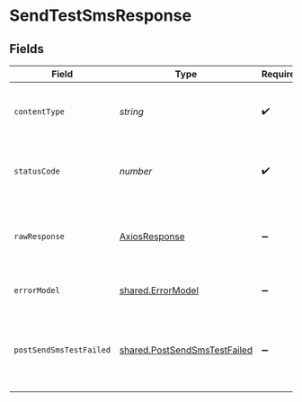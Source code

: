 # SendTestSmsResponse


## Fields

| Field                                                                        | Type                                                                         | Required                                                                     | Description                                                                  |
| ---------------------------------------------------------------------------- | ---------------------------------------------------------------------------- | ---------------------------------------------------------------------------- | ---------------------------------------------------------------------------- |
| `contentType`                                                                | *string*                                                                     | :heavy_check_mark:                                                           | HTTP response content type for this operation                                |
| `statusCode`                                                                 | *number*                                                                     | :heavy_check_mark:                                                           | HTTP response status code for this operation                                 |
| `rawResponse`                                                                | [AxiosResponse](https://axios-http.com/docs/res_schema)                      | :heavy_minus_sign:                                                           | Raw HTTP response; suitable for custom response parsing                      |
| `errorModel`                                                                 | [shared.ErrorModel](../../models/shared/errormodel.md)                       | :heavy_minus_sign:                                                           | Campaign ID not found                                                        |
| `postSendSmsTestFailed`                                                      | [shared.PostSendSmsTestFailed](../../models/shared/postsendsmstestfailed.md) | :heavy_minus_sign:                                                           | Test SMS could not be sent to the following email addresses                  |
